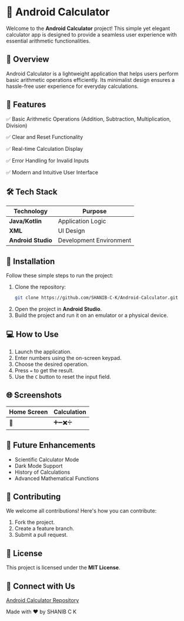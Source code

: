 # 🌟 Android Calculator

Welcome to the **Android Calculator** project! This simple yet elegant calculator app is designed to provide a seamless user experience with essential arithmetic functionalities.

## 🎯 Overview
Android Calculator is a lightweight application that helps users perform basic arithmetic operations efficiently. Its minimalist design ensures a hassle-free user experience for everyday calculations.

## 🔑 Features
✅ Basic Arithmetic Operations (Addition, Subtraction, Multiplication, Division)

✅ Clear and Reset Functionality

✅ Real-time Calculation Display

✅ Error Handling for Invalid Inputs

✅ Modern and Intuitive User Interface

## 🛠️ Tech Stack
| Technology       | Purpose           |
|----------------|-----------------|
| **Java/Kotlin** | Application Logic |
| **XML**        | UI Design       |
| **Android Studio** | Development Environment |

## 🚀 Installation
Follow these simple steps to run the project:

1. Clone the repository:
   ```bash
   git clone https://github.com/SHANIB-C-K/Android-Calculator.git
   ```
2. Open the project in **Android Studio**.
3. Build the project and run it on an emulator or a physical device.

## 💻 How to Use
1. Launch the application.
2. Enter numbers using the on-screen keypad.
3. Choose the desired operation.
4. Press `=` to get the result.
5. Use the `C` button to reset the input field.

## 🌐 Screenshots
| Home Screen | Calculation |
|-------------|-------------|
| 📱 | ➕➖✖️➗ |

## 🔮 Future Enhancements
- Scientific Calculator Mode
- Dark Mode Support
- History of Calculations
- Advanced Mathematical Functions

## 🤝 Contributing
We welcome all contributions! Here's how you can contribute:
1. Fork the project.
2. Create a feature branch.
3. Submit a pull request.

## 📄 License
This project is licensed under the **MIT License**.

## 🔗 Connect with Us
[Android Calculator Repository](https://github.com/SHANIB-C-K/Android-Calculator)

Made with ❤️ by SHANIB C K

